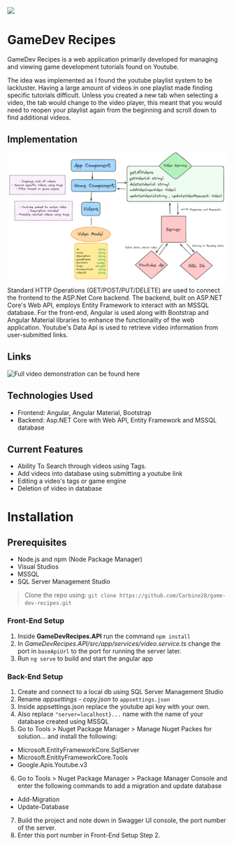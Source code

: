 ![](https://github.com/Carbine28/game-dev-recipes/blob/main/extraImages/mdGif.gif)
# GameDev Recipes 
GameDev Recipes is a web application primarily developed for managing and viewing game development tutorials found on Youtube.

The idea was implemented as I found the youtube playlist system to be lackluster. Having a large amount of videos in one playlist made finding specific tutorials difficult. Unless you created a new tab when selecting a video, the tab would change to the video player, this meant that you would need to reopen your playlist again from the beginning and scroll down to find additional videos.

## Implementation
![](https://github.com/Carbine28/game-dev-recipes/blob/main/extraImages/app-diagram.png)
Standard HTTP Operations (GET/POST/PUT/DELETE) are used to connect the frontend to the ASP.Net Core backend. The backend, built on ASP.NET Core's Web API, employs Entity Framework to interact with an MSSQL database. For the front-end, Angular is used along with Bootstrap and Angular Material libraries to enhance the functionality of the web application. Youtube's Data Api is used to retrieve video information from user-submitted links. 
## Links
![Full video demonstration can be found here](https://www.youtube.com/watch?v=toGPDNlenHc)

## Technologies Used
- Frontend: Angular, Angular Material, Bootstrap
- Backend: Asp.NET Core with Web API, Entity Framework and MSSQL database

## Current Features
- Ability To Search through videos using Tags.
- Add videos into database using submitting a youtube link
- Editing a video's tags or game engine
- Deletion of video in database

# Installation
## Prerequisites 
- Node.js and npm (Node Package Manager)
- Visual Studios
- MSSQL
- SQL Server Management Studio
> Clone the repo using: `git clone https://github.com/Carbine28/game-dev-recipes.git`
### Front-End Setup
1. Inside **GameDevRecipes.API** run the command `npm install`
2. In *GameDevRecipes.API/src/app/services/video.service.ts* change the port in `baseApiUrl` to the port for running the server later.
3. Run `ng serve` to build and start the angular app
### Back-End Setup
1. Create and connect to a local db using SQL Server Management Studio
2. Rename *appsettings - copy.json* to `appsettings.json`
3. Inside appsettings.json replace the youtube api key with your own.
4. Also replace `"server=localhost}...` name with the name of your database created using MSSQL
5. Go to Tools > Nuget Package Manager > Manage Nuget Packes for solution... and install the following:
- Microsoft.EntityFrameworkCore.SqlServer
- Microsoft.EnitityFrameworkCore.Tools
- Google.Apis.Youtube.v3
6. Go to Tools > Nuget Package Manager > Package Manager Console and enter the following commands to add a migration and update database
  - Add-Migration
  - Update-Database
7. Build the project and note down in Swagger UI console, the port number of the server.
8. Enter this port number in Front-End Setup Step 2.
